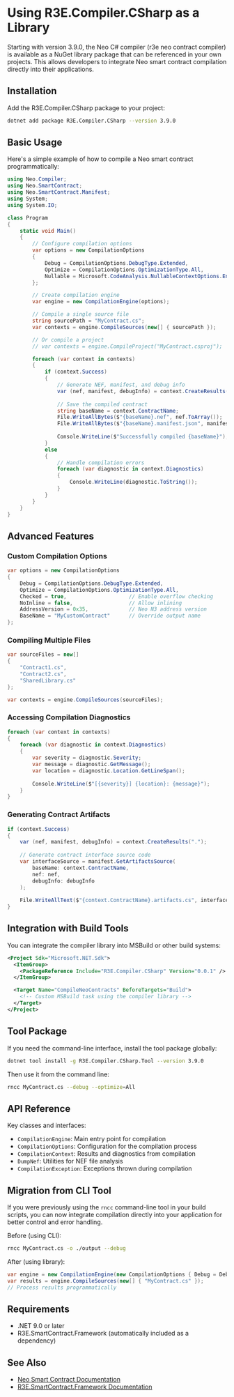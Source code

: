 # Using R3E.Compiler.CSharp as a Library

Starting with version 3.9.0, the Neo C# compiler (r3e neo contract compiler) is available as a NuGet library package that can be referenced in your own projects. This allows developers to integrate Neo smart contract compilation directly into their applications.

## Installation

Add the R3E.Compiler.CSharp package to your project:

```bash
dotnet add package R3E.Compiler.CSharp --version 3.9.0
```

## Basic Usage

Here's a simple example of how to compile a Neo smart contract programmatically:

```csharp
using Neo.Compiler;
using Neo.SmartContract;
using Neo.SmartContract.Manifest;
using System;
using System.IO;

class Program
{
    static void Main()
    {
        // Configure compilation options
        var options = new CompilationOptions
        {
            Debug = CompilationOptions.DebugType.Extended,
            Optimize = CompilationOptions.OptimizationType.All,
            Nullable = Microsoft.CodeAnalysis.NullableContextOptions.Enable
        };

        // Create compilation engine
        var engine = new CompilationEngine(options);

        // Compile a single source file
        string sourcePath = "MyContract.cs";
        var contexts = engine.CompileSources(new[] { sourcePath });

        // Or compile a project
        // var contexts = engine.CompileProject("MyContract.csproj");

        foreach (var context in contexts)
        {
            if (context.Success)
            {
                // Generate NEF, manifest, and debug info
                var (nef, manifest, debugInfo) = context.CreateResults(".");
                
                // Save the compiled contract
                string baseName = context.ContractName;
                File.WriteAllBytes($"{baseName}.nef", nef.ToArray());
                File.WriteAllBytes($"{baseName}.manifest.json", manifest.ToJson().ToByteArray(false));
                
                Console.WriteLine($"Successfully compiled {baseName}");
            }
            else
            {
                // Handle compilation errors
                foreach (var diagnostic in context.Diagnostics)
                {
                    Console.WriteLine(diagnostic.ToString());
                }
            }
        }
    }
}
```

## Advanced Features

### Custom Compilation Options

```csharp
var options = new CompilationOptions
{
    Debug = CompilationOptions.DebugType.Extended,
    Optimize = CompilationOptions.OptimizationType.All,
    Checked = true,                    // Enable overflow checking
    NoInline = false,                  // Allow inlining
    AddressVersion = 0x35,             // Neo N3 address version
    BaseName = "MyCustomContract"      // Override output name
};
```

### Compiling Multiple Files

```csharp
var sourceFiles = new[]
{
    "Contract1.cs",
    "Contract2.cs",
    "SharedLibrary.cs"
};

var contexts = engine.CompileSources(sourceFiles);
```

### Accessing Compilation Diagnostics

```csharp
foreach (var context in contexts)
{
    foreach (var diagnostic in context.Diagnostics)
    {
        var severity = diagnostic.Severity;
        var message = diagnostic.GetMessage();
        var location = diagnostic.Location.GetLineSpan();
        
        Console.WriteLine($"[{severity}] {location}: {message}");
    }
}
```

### Generating Contract Artifacts

```csharp
if (context.Success)
{
    var (nef, manifest, debugInfo) = context.CreateResults(".");
    
    // Generate contract interface source code
    var interfaceSource = manifest.GetArtifactsSource(
        baseName: context.ContractName,
        nef: nef,
        debugInfo: debugInfo
    );
    
    File.WriteAllText($"{context.ContractName}.artifacts.cs", interfaceSource);
}
```

## Integration with Build Tools

You can integrate the compiler library into MSBuild or other build systems:

```xml
<Project Sdk="Microsoft.NET.Sdk">
  <ItemGroup>
    <PackageReference Include="R3E.Compiler.CSharp" Version="0.0.1" />
  </ItemGroup>

  <Target Name="CompileNeoContracts" BeforeTargets="Build">
    <!-- Custom MSBuild task using the compiler library -->
  </Target>
</Project>
```

## Tool Package

If you need the command-line interface, install the tool package globally:

```bash
dotnet tool install -g R3E.Compiler.CSharp.Tool --version 3.9.0
```

Then use it from the command line:

```bash
rncc MyContract.cs --debug --optimize=All
```

## API Reference

Key classes and interfaces:

- `CompilationEngine`: Main entry point for compilation
- `CompilationOptions`: Configuration for the compilation process
- `CompilationContext`: Results and diagnostics from compilation
- `DumpNef`: Utilities for NEF file analysis
- `CompilationException`: Exceptions thrown during compilation

## Migration from CLI Tool

If you were previously using the `rncc` command-line tool in your build scripts, you can now integrate compilation directly into your application for better control and error handling.

Before (using CLI):
```bash
rncc MyContract.cs -o ./output --debug
```

After (using library):
```csharp
var engine = new CompilationEngine(new CompilationOptions { Debug = DebugType.Extended });
var results = engine.CompileSources(new[] { "MyContract.cs" });
// Process results programmatically
```

## Requirements

- .NET 9.0 or later
- R3E.SmartContract.Framework (automatically included as a dependency)

## See Also

- [Neo Smart Contract Documentation](https://docs.neo.org/docs/n3/develop/write/basics)
- [R3E.SmartContract.Framework Documentation](https://github.com/neo-project/neo-devpack-dotnet)